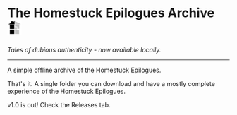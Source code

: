 # The Homestuck Epilogues Archive ![The Homestuck Epilogues](Resources/Epilogues-small.png)

*Tales of dubious authenticity - now available locally.*

----
A simple offline archive of the Homestuck Epilogues.

That's it. A single folder you can download and have a mostly complete experience of the Homestuck Epilogues.

v1.0 is out! Check the Releases tab.

